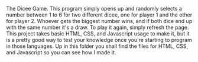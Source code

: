 The Dicee Game.
This program simply opens up and randomly selects a number between 1 to 6 for two different dicee, one for player 1 and the other for player 2. Whoever gets the biggest number wins, and if both dice end up with the same number it's a draw. To play it again, simply refresh the page.
This project takes basic HTML, CSS, and Javascript usage to make it, but it is a pretty good way to test your knowledge once you're starting to program in those languages. Up in this folder you shall find the files for HTML, CSS, and Javascript so you can see how I made it.
